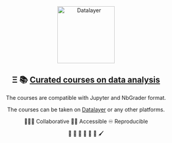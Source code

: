 <div align="center">
  <a href="https://datalayer.io">
    <img
        alt="Datalayer"
        src="https://assets.datalayer.tech/datalayer-25.svg"
        width="150"
      />
  </a>
</div>

<h2 align="center">
  Ξ 📚 <a href="https://datalayer.io">Curated courses on data analysis</a>
</h2>

<p align="center">
  The courses are compatible with Jupyter and NbGrader format.

<p align="center">
  The courses can be taken on <a href="https://datalayer.io">Datalayer</a> or any other platforms.
</p>

<p align="center">
  🧑‍🤝‍🧑 Collaborative 🧑‍🦯 Accessible ♾️ Reproducible
</p>

<p align="center">
  🧬 🧪 🔬 📐 🔭 📡 🖌️
</p>
